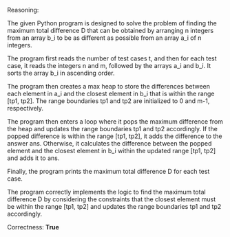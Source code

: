 Reasoning:

The given Python program is designed to solve the problem of finding the maximum total difference D that can be obtained by arranging n integers from an array b_i to be as different as possible from an array a_i of n integers.

The program first reads the number of test cases t, and then for each test case, it reads the integers n and m, followed by the arrays a_i and b_i. It sorts the array b_i in ascending order.

The program then creates a max heap to store the differences between each element in a_i and the closest element in b_i that is within the range [tp1, tp2]. The range boundaries tp1 and tp2 are initialized to 0 and m-1, respectively.

The program then enters a loop where it pops the maximum difference from the heap and updates the range boundaries tp1 and tp2 accordingly. If the popped difference is within the range [tp1, tp2], it adds the difference to the answer ans. Otherwise, it calculates the difference between the popped element and the closest element in b_i within the updated range [tp1, tp2] and adds it to ans.

Finally, the program prints the maximum total difference D for each test case.

The program correctly implements the logic to find the maximum total difference D by considering the constraints that the closest element must be within the range [tp1, tp2] and updates the range boundaries tp1 and tp2 accordingly.

Correctness: **True**